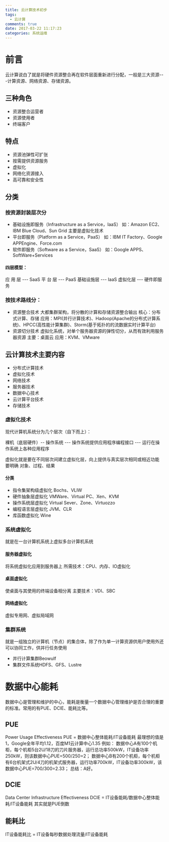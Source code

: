 ```yaml
---
title: 云计算技术初步
tags:
  - 云计算
comments: true
date: 2017-03-22 11:17:23
categories: 系统运维
---
```

# 前言
云计算说白了就是将硬件资源整合再在软件层面重新进行分配，一般是三大资源---计算资源、网络资源、存储资源。
<!--more-->

## 三种角色
- 资源整合运营者
- 资源使用者
- 终端客户
## 特点
- 资源池弹性可扩张
- 按需提供资源服务
- 虚拟化
- 网络化资源接入
- 高可靠和安全性
## 分类
### 按资源封装层次分
- 基础设施即服务（Infrastructure as a Service，IaaS）
   如：Amazon EC2、IBM Blue Cloud、Sun Grid
     主要是虚拟化技术
- 平台即服务（Platform as a Service，PaaS）
   如：IBM IT Factory、Google APPEngine、Force.com	
- 软件即服务（Software as a Service，SaaS）
   如：Google APPS、SoftWare+Services

#### 四层模型：
   应  用  层 --- SaaS
   平  台  层 --- PaaS
  基础设施层 --- IaaS
   虚拟化层 --- 硬件即服务
### 按技术路线分：
- 资源整合技术
   大都集群架构，将分散的计算和存储资源整合输出
   核心：分布式计算、存储
   应用：MPI(并行计算技术)、Hadoop(Apache的分布式计算系统)、HPCC(高性能计算集群)、Storm(基于拓扑的的流数据实时计算平台)
- 资源切分技术
   虚拟化系统，对单个服务器资源的弹性切分，从而有效利用服务器资源
   主要：桌面云
   应用：KVM、VMware
## 云计算技术主要内容
- 分布式计算技术
- 虚拟化技术
- 网络技术
- 服务器技术
- 数据中心技术
- 云计算平台技术
- 存储技术
### 虚拟化技术
现代计算机系统分为几个层次（自下而上）：

  裸机（底层硬件）-- 操作系统 --- 操作系统提供应用程序编程接口 --- 运行在操作系统上各种应用程序

  虚拟化就是要在不同层次间建立虚拟化层，向上提供与真实层次相同或相近功能
  要明确 对象、过程、结果

#### 分类
- 指令集架构级虚拟化
   Bochs、VLIW
- 硬件抽象层虚拟化
   VMWare、Virtual PC、Xen、KVM
- 操作系统层虚拟化
   Virtual Sever、Zone、Virtuozzo
- 编程语言层虚拟化
   JVM、CLR
- 库函数虚拟化
   Wine
### 系统虚拟化
  就是在一台计算机系统上虚拟多台计算机系统
#### 服务器虚拟化
  将系统虚拟化应用到服务器上
  所需技术：CPU、内存、IO虚拟化
#### 桌面虚拟化
  使桌面与其使用的终端设备相分离
  主要技术：VDI、SBC
#### 网络虚拟化
  虚拟专用网、虚拟局域网
### 集群系统
  就是一组独立的计算机（节点）的集合体，除了作为单一计算资源供用户使用外还可以协同工作，供并行任务使用
- 并行计算集群Beowulf
- 集群文件系统HDFS、GFS、Lustre
# 数据中心能耗
数据中心是管理和维护的中心，能耗是衡量一个数据中心管理维护是否合理的重要的标准。常用的有PUE、DCIE、能耗比等。
## PUE
Power Usage Effectiveness
PUE = 数据中心整体能耗/IT设备能耗
最理想的值是1，Google全年平均1.12，百度M1云计算中心1.35
例如：
	数据中心A有100个机柜，每个机柜5台2U/18刀的刀片服务器，运行总功率500kW，IT设备功率250kW，则该数据中心PUE=500/250=2；
	数据中心B有200个机柜，每个机柜有6台机架式2U/4刀的机架式服务器，运行功率700kW，IT设备功率300kW，该数据中心PUE=700/300=2.33；
	总结：A好。
## DCIE
  Data Center Infrastructure Effectiveness
  DCIE = IT设备能耗/数据中心整体能耗/IT设备能耗
  其实就是PUE倒数
## 能耗比
  IT设备能耗比 = IT设备每秒数据处理流量/IT设备能耗